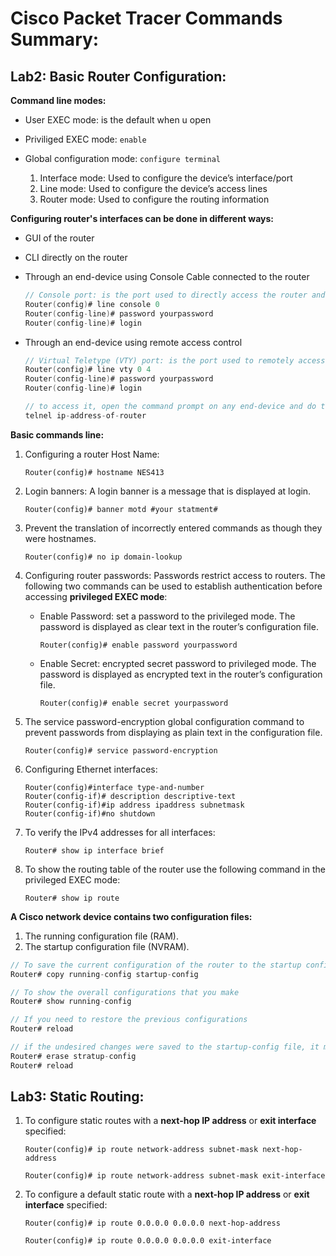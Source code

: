 # Cisco Packet Tracer Commands Summary:

## Lab2: Basic Router Configuration:

**Command line modes:**
- User EXEC mode: is the default when u open
- Priviliged EXEC mode: `enable`
- Global configuration mode: `configure terminal`

    1. Interface mode: Used to configure the device’s interface/port
    2. Line mode: Used to configure the device’s access lines
    3. Router mode: Used to configure the routing information

**Configuring router's interfaces can be done in different ways:**
- GUI of the router
- CLI directly on the router
- Through an end-device using Console Cable connected to the router

    ```c
    // Console port: is the port used to directly access the router and configure (manage) it, so we have to authenticate the access of this port.
    Router(config)# line console 0
    Router(config-line)# password yourpassword
    Router(config-line)# login
    ```
- Through an end-device using remote access control
    ```c
    // Virtual Teletype (VTY) port: is the port used to remotely access the router and configure (manage) it, so we have to authenticate the access of this port.
    Router(config)# line vty 0 4
    Router(config-line)# password yourpassword
    Router(config-line)# login
    ```
    ```c
    // to access it, open the command prompt on any end-device and do the following command
    telnel ip-address-of-router
    ```

**Basic commands line:**
1. Configuring a router Host Name:
    ```
    Router(config)# hostname NES413
    ```

2. Login banners: A login banner is a message that is displayed at login.
    ```
    Router(config)# banner motd #your statment#
    ```

3. Prevent the translation of incorrectly entered commands as though they
were hostnames.
    ```
    Router(config)# no ip domain-lookup
    ```

4. Configuring router passwords: Passwords restrict access to routers. The following two commands can be used to establish authentication
before accessing **privileged EXEC mode**:

    - Enable Password: set a password to the privileged mode. The password is displayed as clear text in the router’s configuration file.
        ```
        Router(config)# enable password yourpassword
        ```

    - Enable Secret: encrypted secret password to privileged mode. The password is displayed as encrypted text in the router’s configuration file.
        ```
        Router(config)# enable secret yourpassword
        ```

5. The service password-encryption global configuration command to prevent passwords from displaying as plain text in the configuration file.
    ```
    Router(config)# service password-encryption
    ````

6. Configuring Ethernet interfaces:
    ```
    Router(config)#interface type-and-number
    Router(config-if)# description descriptive-text
    Router(config-if)#ip address ipaddress subnetmask
    Router(config-if)#no shutdown
    ```

7. To verify the IPv4 addresses for all interfaces:
    ```
    Router# show ip interface brief
    ```

8. To show the routing table of the router use the following command in the privileged EXEC mode:
    ```
    Router# show ip route
    ```

**A Cisco network device contains two configuration files:**
1) The running configuration file (RAM).
2) The startup configuration file (NVRAM).

```c
// To save the current configuration of the router to the startup configuration file
Router# copy running-config startup-config

// To show the overall configurations that you make
Router# show running-config

// If you need to restore the previous configurations
Router# reload

// if the undesired changes were saved to the startup-config file, it may be necessary to clear all the configurations 
Router# erase stratup-config
Router# reload
```

## Lab3: Static Routing:

1) To configure static routes with a **next-hop IP address** or **exit interface** specified:
    ```
    Router(config)# ip route network-address subnet-mask next-hop-address
    ```
    ```
    Router(config)# ip route network-address subnet-mask exit-interface
    ```

2) To configure a default static route with a **next-hop IP address** or **exit interface** specified:
    ```
    Router(config)# ip route 0.0.0.0 0.0.0.0 next-hop-address
    ```
    ```
    Router(config)# ip route 0.0.0.0 0.0.0.0 exit-interface
    ```